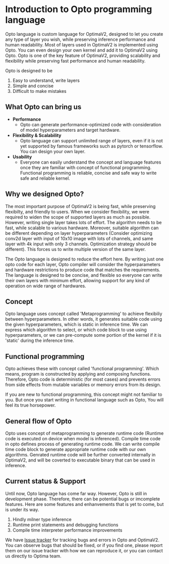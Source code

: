 # Introduction to Opto programming language

Opto language is custom language for OptimaV2, designed to let you create any type of layer you wish, while preserving inference performance and human readability.
Most of layers used in OptimaV2 is implemented using Opto. You can even design your own kernel and add it to OptimaV2 using Opto. Opto is one of the key feature of OptimaV2, providing scalability and flexibility while preserving fast performance and human readability.

Opto is designed to be
1. Easy to understand, write layers
2. Simple and concise
3. Difficult to make mistakes

## What Opto can bring us

* __Performance__
    * Opto can generate performance-optimized code with consideration of model hyperparameters and target hardware.
* __Flexibility & Scalability__
    * Opto language can support unlimited range of layers, even if it is not yet supported by famous frameworks such as pytorch or tensorflow. You can design your own layer.
* __Usability__
    * Everyone can easily understand the concept and language features once they are familiar with concept of functional programming. Functional programming is reliable, concise and safe way to write safe and reliable kernel. 


## Why we designed Opto?
The most important purpose of OptimaV2 is being fast, while preserving flexibilty, and friendly to users. When we consider flexibility, we were required to widen the scope of supported layers as much as possible. However, writing single layer takes lots of effort. The algorithm needs to be fast, while scalable to various hardware. Moreover, suitable algorithm can be different depending on layer hyperparameters (Consider optimizing conv2d layer with input of 10x10 image with lots of channels, and same layer with 4k input with only 3 channels. Optimization strategy should be different). This forces us to write multiple version of the same layer.

The Opto language is designed to reduce the effort here. By writing just one opto code for each layer, Opto compiler will consider the hyperparameters and hardware restrictions to produce code that matches the requirements. The language is designed to be concise, and flexible so everyone can write their own layers with minimum effort, allowing support for any kind of operation on wide range of hardwares.

## Concept 
Opto language uses concept called 'Metaprogramming' to achieve flexibiliy between hyperparameters. In other words, it generates suitable code using the given hyperparameters, which is static in inference time. We can express which algorithm to select, or which code block to use using hyperparameters, or we can pre-compute some portion of the kernel if it is 'static' during the inference time.

## Functional programming 
Opto achieves these with concept called 'functional programming'. Which means, program is constructed by applying and composing functions. Therefore, Opto code is deterministic (for most cases) and prevents errors from side effects from mutable variables or memory errors from its design.

If you are new to functional programming, this concept might not familiar to you. But once you start writing in functional language such as Opto, You will feel its true horsepower.

## General flow of Opto
Opto uses concept of metaprogramming to generate runtime code (Runtime code is executed on device when model is inferenced). Compile time code in opto defines process of generating runtime code. We can write compile time code block to generate appropriate runtime code with our own algorithms. Genrated runtime code will be further converted internally in OptimaV2, and will be coverted to executable binary that can be used in inference.

## Current status & Support

Until now, Opto language has come far way. However, Opto is still in development phase. Therefore, there can be potential bugs or imcomplete features. Here are some features and enhanvements that is yet to come, but is under its way.

1. Hindly milner type inference
2. Runtime print statements and debugging functions
3. Compile time interpreter performance improvements

We have [Issue tracker](http://remote.enerzai.com:18080/issues) for tracking bugs and errors in Opto and OptimaV2. You can observe bugs that should be fixed, or if you find one, please report them on our issue tracker with how we can reproduce it, or you can contact us directly to Optima team.

